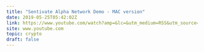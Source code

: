 ```yaml
---
title: "Sentivate Alpha Network Demo - MAC version"
date: 2019-05-25T05:42:02Z
link: https://www.youtube.com/watch?amp=&lc=&utm_medium=RSS&utm_source=hune&v=dCAdFBIVKWE
site: www.youtube.com
topic: crypto
draft: false
---
```

